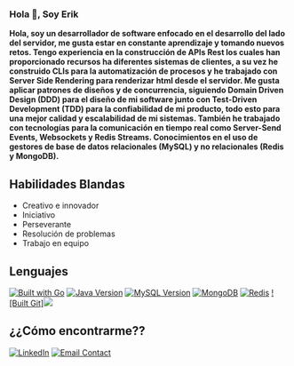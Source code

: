 ### Hola 👋, Soy Erik


**Hola, soy un desarrollador de software enfocado en el desarrollo del lado del servidor,
 me gusta estar en constante aprendizaje y tomando nuevos retos. Tengo experiencia en la
 construcción de APIs Rest los cuales han proporcionado recursos ha diferentes sistemas de clientes, 
 a su vez he construido CLIs para la automatización de procesos y he trabajado con
 Server Side Rendering para renderizar html desde el servidor.
 Me gusta aplicar patrones de diseños y de concurrencia, siguiendo Domain Driven Design (DDD)
 para el diseño de mi software junto con Test-Driven Development (TDD) para la confiabilidad de mi
 producto, todo esto para una mejor calidad y escalabilidad de mi sistemas.
 También he trabajado con tecnologías para la comunicación en tiempo real como Server-Send Events,
 Websockets y Redis Streams.
 Conocimientos en el uso de gestores de base de datos relacionales (MySQL) y no relacionales
 (Redis y MongoDB).**
 
## Habilidades Blandas
<ul>
  <li>Creativo e innovador</li>
  <li>Iniciativo</li>
  <li>Perseverante</li>
  <li>Resolución de problemas</li>
  <li>Trabajo en equipo</li>
</ul>

## Lenguajes
[![Built with Go](https://img.shields.io/badge/Built%20with-Go-1f425f.svg)](https://golang.org/)
[![Java Version](https://img.shields.io/badge/Java-%3E%3D%208-orange)](https://www.java.com/)
[![MySQL Version](https://img.shields.io/badge/MySQL-v8.0.25-blue.svg)](https://www.mysql.com/)
[![MongoDB](https://img.shields.io/badge/MongoDB-used-green.svg)](https://www.mongodb.com/)
[![Redis](https://img.shields.io/badge/redis-used-red.svg)](https://redis.io/)
[![Built Git]<img src="http://img.shields.io/badge/-Git-F1502F?style=flat&logo=git&logoColor=FFFFFF">](https://git-scm.com/)

## ¿¿Cómo encontrarme??
[![LinkedIn](https://img.shields.io/badge/LinkedIn-Profile-blue)](http://www.linkedin.com/in/erik-sostenes-simon)
[![Email Contact](https://img.shields.io/badge/Email-Contact%20Us-red)](eriksostenessimon@gmail.com)

